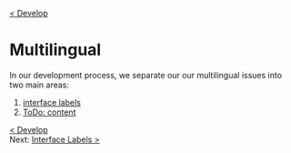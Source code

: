 [< Develop](Develop.md)
# Multilingual

In our development process, we separate our our multilingual issues into two main areas:

1. [interface labels](develop_multilingual_labels.md)
2. [ToDo: content](develop_multilingual_content.md)



[< Develop](Develop.md)     
Next: [Interface Labels >](develop_multilingual_labels.md)